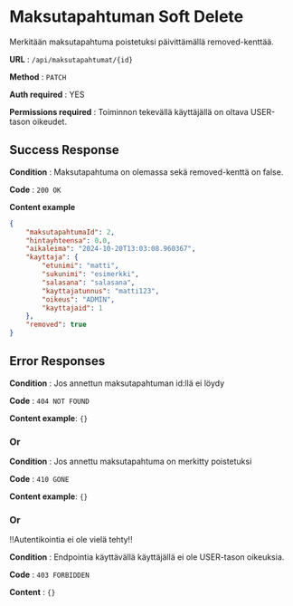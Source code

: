# Maksutapahtuman Soft Delete

Merkitään maksutapahtuma poistetuksi päivittämällä removed-kenttää.

**URL** : `/api/maksutapahtumat/{id}`

**Method** : `PATCH`

**Auth required** : YES

**Permissions required** : Toiminnon tekevällä käyttäjällä on oltava USER-tason oikeudet. 


## Success Response

**Condition** : Maksutapahtuma on olemassa sekä removed-kenttä on false.

**Code** : `200 OK`

**Content example**

```json
{
    "maksutapahtumaId": 2,
    "hintayhteensa": 0.0,
    "aikaleima": "2024-10-20T13:03:08.960367",
    "kayttaja": {
        "etunimi": "matti",
        "sukunimi": "esimerkki",
        "salasana": "salasana",
        "kayttajatunnus": "matti123",
        "oikeus": "ADMIN",
        "kayttajaid": 1
    },
    "removed": true
}
```

## Error Responses

**Condition** : Jos annettun maksutapahtuman id:llä ei löydy

**Code** : `404 NOT FOUND`

**Content example**: `{}`

### Or

**Condition** : Jos annettu maksutapahtuma on merkitty poistetuksi

**Code** : `410 GONE`

**Content example**: `{}`

### Or

!!Autentikointia ei ole vielä tehty!!

**Condition** : Endpointia käyttävällä käyttäjällä ei ole USER-tason oikeuksia.

**Code** : `403 FORBIDDEN`

**Content** : `{}`
